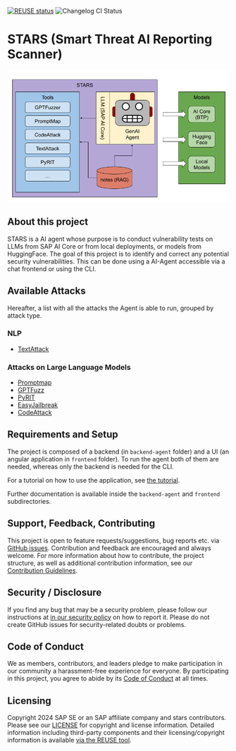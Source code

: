 [![REUSE status](https://api.reuse.software/badge/github.com/SAP/stars)](https://api.reuse.software/info/github.com/SAP/stars)
![Changelog CI Status](https://github.com/SAP/stars/workflows/Changelog%20CI/badge.svg)

# STARS (Smart Threat AI Reporting Scanner)

![stars architecture](docs/stars.png)

## About this project

STARS is a AI agent whose purpose is to conduct vulnerability tests on LLMs from SAP AI Core or from local deployments, or models from HuggingFace. The goal of this project is to identify and correct any potential security vulnerabilities. This can be done using a AI-Agent accessible via a chat frontend or using the CLI.

## Available Attacks

Hereafter, a list with all the attacks the Agent is able to run, grouped by attack type.

### NLP

- [TextAttack](https://github.com/QData/TextAttack)

### Attacks on Large Language Models

- [Promptmap](https://github.com/utkusen/promptmap)
- [GPTFuzz](https://gpt-fuzz.github.io)
- [PyRIT](https://github.com/Azure/PyRIT)
- [EasyJailbreak](http://easyjailbreak.org/)
- [CodeAttack](https://github.com/renqibing/CodeAttack)


## Requirements and Setup

The project is composed of a backend (in `backend-agent` folder) and a UI (an angular application in `frontend` folder). To run the agent both of them are needed, whereas only the backend is needed for the CLI.

For a tutorial on how to use the application, see [the tutorial](docs/Tutorial.md).

Further documentation is available inside the `backend-agent` and `frontend` subdirectories.


## Support, Feedback, Contributing

This project is open to feature requests/suggestions, bug reports etc. via [GitHub issues](https://github.com/SAP/stars/issues). Contribution and feedback are encouraged and always welcome. For more information about how to contribute, the project structure, as well as additional contribution information, see our [Contribution Guidelines](CONTRIBUTING.md).

## Security / Disclosure
If you find any bug that may be a security problem, please follow our instructions at [in our security policy](https://github.com/SAP/stars/security/policy) on how to report it. Please do not create GitHub issues for security-related doubts or problems.

## Code of Conduct

We as members, contributors, and leaders pledge to make participation in our community a harassment-free experience for everyone. By participating in this project, you agree to abide by its [Code of Conduct](https://github.com/SAP/.github/blob/main/CODE_OF_CONDUCT.md) at all times.

## Licensing

Copyright 2024 SAP SE or an SAP affiliate company and stars contributors. Please see our [LICENSE](LICENSE) for copyright and license information. Detailed information including third-party components and their licensing/copyright information is available [via the REUSE tool](https://api.reuse.software/info/github.com/SAP/stars).

